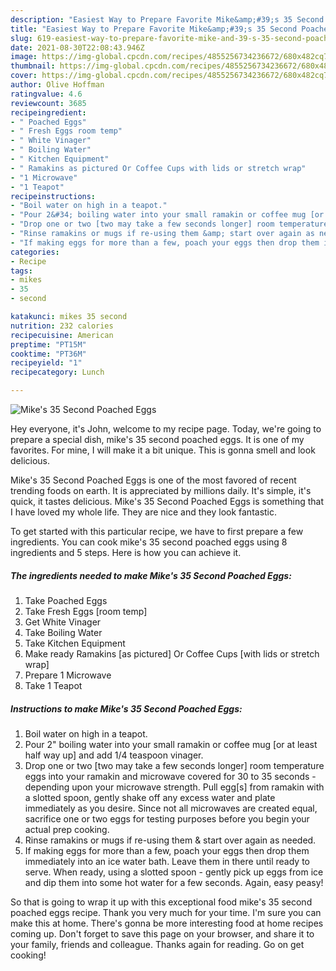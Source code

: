 ```yaml
---
description: "Easiest Way to Prepare Favorite Mike&amp;#39;s 35 Second Poached Eggs"
title: "Easiest Way to Prepare Favorite Mike&amp;#39;s 35 Second Poached Eggs"
slug: 619-easiest-way-to-prepare-favorite-mike-and-39-s-35-second-poached-eggs
date: 2021-08-30T22:08:43.946Z
image: https://img-global.cpcdn.com/recipes/4855256734236672/680x482cq70/mikes-35-second-poached-eggs-recipe-main-photo.jpg
thumbnail: https://img-global.cpcdn.com/recipes/4855256734236672/680x482cq70/mikes-35-second-poached-eggs-recipe-main-photo.jpg
cover: https://img-global.cpcdn.com/recipes/4855256734236672/680x482cq70/mikes-35-second-poached-eggs-recipe-main-photo.jpg
author: Olive Hoffman
ratingvalue: 4.6
reviewcount: 3685
recipeingredient:
- " Poached Eggs"
- " Fresh Eggs room temp"
- " White Vinager"
- " Boiling Water"
- " Kitchen Equipment"
- " Ramakins as pictured Or Coffee Cups with lids or stretch wrap"
- "1 Microwave"
- "1 Teapot"
recipeinstructions:
- "Boil water on high in a teapot."
- "Pour 2&#34; boiling water into your small ramakin or coffee mug [or at least half way up] and add 1/4 teaspoon vinager."
- "Drop one or two [two may take a few seconds longer] room temperature eggs into your ramakin and microwave covered for 30 to 35 seconds - depending upon your microwave strength. Pull egg[s] from ramakin with a slotted spoon, gently shake off any excess water and plate immediately as you desire.                                                               Since not all microwaves are created equal, sacrifice one or two eggs for testing purposes before you begin your actual prep cooking."
- "Rinse ramakins or mugs if re-using them &amp; start over again as needed."
- "If making eggs for more than a few, poach your eggs then drop them immediately into an ice water bath. Leave them in there until ready to serve. When ready, using a slotted spoon - gently pick up eggs from ice and dip them into some hot water for a few seconds. Again, easy peasy!"
categories:
- Recipe
tags:
- mikes
- 35
- second

katakunci: mikes 35 second 
nutrition: 232 calories
recipecuisine: American
preptime: "PT15M"
cooktime: "PT36M"
recipeyield: "1"
recipecategory: Lunch

---
```



![Mike&#39;s 35 Second Poached Eggs](https://img-global.cpcdn.com/recipes/4855256734236672/680x482cq70/mikes-35-second-poached-eggs-recipe-main-photo.jpg)

Hey everyone, it's John, welcome to my recipe page. Today, we're going to prepare a special dish, mike&#39;s 35 second poached eggs. It is one of my favorites. For mine, I will make it a bit unique. This is gonna smell and look delicious.



Mike&#39;s 35 Second Poached Eggs is one of the most favored of recent trending foods on earth. It is appreciated by millions daily. It's simple, it's quick, it tastes delicious. Mike&#39;s 35 Second Poached Eggs is something that I have loved my whole life. They are nice and they look fantastic.


To get started with this particular recipe, we have to first prepare a few ingredients. You can cook mike&#39;s 35 second poached eggs using 8 ingredients and 5 steps. Here is how you can achieve it.

<!--inarticleads1-->

##### The ingredients needed to make Mike&#39;s 35 Second Poached Eggs:

1. Take  Poached Eggs
1. Take  Fresh Eggs [room temp]
1. Get  White Vinager
1. Take  Boiling Water
1. Take  Kitchen Equipment
1. Make ready  Ramakins [as pictured] Or Coffee Cups [with lids or stretch wrap]
1. Prepare 1 Microwave
1. Take 1 Teapot




<!--inarticleads2-->

##### Instructions to make Mike&#39;s 35 Second Poached Eggs:

1. Boil water on high in a teapot.
1. Pour 2&#34; boiling water into your small ramakin or coffee mug [or at least half way up] and add 1/4 teaspoon vinager.
1. Drop one or two [two may take a few seconds longer] room temperature eggs into your ramakin and microwave covered for 30 to 35 seconds - depending upon your microwave strength. Pull egg[s] from ramakin with a slotted spoon, gently shake off any excess water and plate immediately as you desire.                                                               Since not all microwaves are created equal, sacrifice one or two eggs for testing purposes before you begin your actual prep cooking.
1. Rinse ramakins or mugs if re-using them &amp; start over again as needed.
1. If making eggs for more than a few, poach your eggs then drop them immediately into an ice water bath. Leave them in there until ready to serve. When ready, using a slotted spoon - gently pick up eggs from ice and dip them into some hot water for a few seconds. Again, easy peasy!




So that is going to wrap it up with this exceptional food mike&#39;s 35 second poached eggs recipe. Thank you very much for your time. I'm sure you can make this at home. There's gonna be more interesting food at home recipes coming up. Don't forget to save this page on your browser, and share it to your family, friends and colleague. Thanks again for reading. Go on get cooking!
